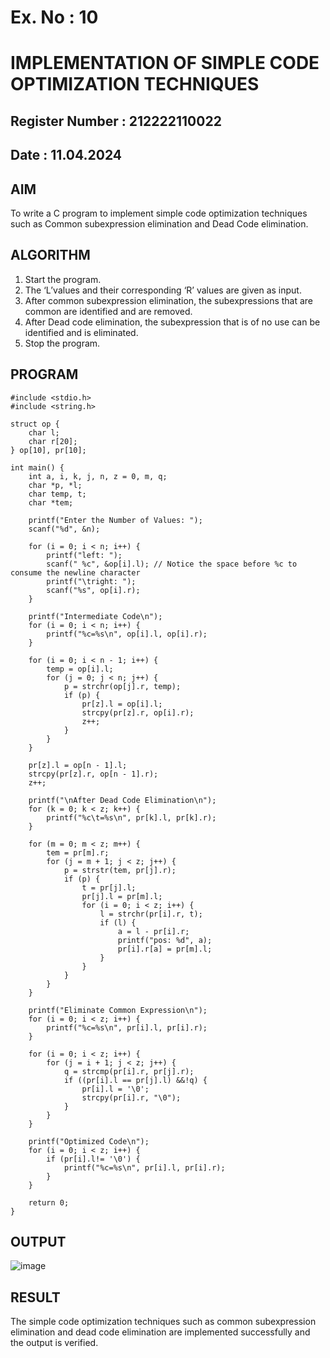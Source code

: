 # Ex. No : 10	
# IMPLEMENTATION OF SIMPLE CODE OPTIMIZATION TECHNIQUES 
## Register Number : 212222110022
## Date : 11.04.2024

## AIM   
To write a C program to implement simple code optimization techniques such as Common subexpression elimination and Dead Code elimination.

## ALGORITHM
1.	Start the program.
2.	The ‘L’values and their corresponding ‘R’ values are given as input.
3.	After common subexpression elimination, the subexpressions that are common are identified and are removed.
4.	After Dead code elimination, the subexpression that is of no use can be identified and is eliminated.
5.	Stop the program.

## PROGRAM
```
#include <stdio.h>
#include <string.h>

struct op {
    char l;
    char r[20];
} op[10], pr[10];

int main() {
    int a, i, k, j, n, z = 0, m, q;
    char *p, *l;
    char temp, t;
    char *tem;

    printf("Enter the Number of Values: ");
    scanf("%d", &n);

    for (i = 0; i < n; i++) {
        printf("left: ");
        scanf(" %c", &op[i].l); // Notice the space before %c to consume the newline character
        printf("\tright: ");
        scanf("%s", op[i].r);
    }

    printf("Intermediate Code\n");
    for (i = 0; i < n; i++) {
        printf("%c=%s\n", op[i].l, op[i].r);
    }

    for (i = 0; i < n - 1; i++) {
        temp = op[i].l;
        for (j = 0; j < n; j++) {
            p = strchr(op[j].r, temp);
            if (p) {
                pr[z].l = op[i].l;
                strcpy(pr[z].r, op[i].r);
                z++;
            }
        }
    }

    pr[z].l = op[n - 1].l;
    strcpy(pr[z].r, op[n - 1].r);
    z++;

    printf("\nAfter Dead Code Elimination\n");
    for (k = 0; k < z; k++) {
        printf("%c\t=%s\n", pr[k].l, pr[k].r);
    }

    for (m = 0; m < z; m++) {
        tem = pr[m].r;
        for (j = m + 1; j < z; j++) {
            p = strstr(tem, pr[j].r);
            if (p) {
                t = pr[j].l;
                pr[j].l = pr[m].l;
                for (i = 0; i < z; i++) {
                    l = strchr(pr[i].r, t);
                    if (l) {
                        a = l - pr[i].r;
                        printf("pos: %d", a);
                        pr[i].r[a] = pr[m].l;
                    }
                }
            }
        }
    }

    printf("Eliminate Common Expression\n");
    for (i = 0; i < z; i++) {
        printf("%c=%s\n", pr[i].l, pr[i].r);
    }

    for (i = 0; i < z; i++) {
        for (j = i + 1; j < z; j++) {
            q = strcmp(pr[i].r, pr[j].r);
            if ((pr[i].l == pr[j].l) &&!q) {
                pr[i].l = '\0';
                strcpy(pr[i].r, "\0");
            }
        }
    }

    printf("Optimized Code\n");
    for (i = 0; i < z; i++) {
        if (pr[i].l!= '\0') {
            printf("%c=%s\n", pr[i].l, pr[i].r);
        }
    }

    return 0;
}
```

## OUTPUT 
![image](https://github.com/Lingeswaran04/19CS409-Compiler-Design-Lab/assets/119103865/6582d3a9-35ee-4fdd-99f3-f848a4f058eb)

## RESULT
The simple code optimization techniques such as common subexpression elimination and dead code elimination are implemented successfully and the output is verified.
